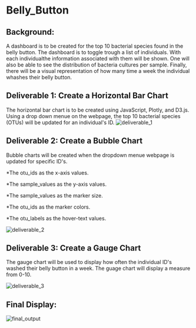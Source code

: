 # Belly_Button

## Background:

A dashboard is to be created for the top 10 bacterial species found in the belly button. The dashboard is to toggle trough a list of individuals. With each individualthe information associated with them will be shown. One will also be able to see the distribution of bacteria cultures per sample. Finally, there will be a visual representation of how many time a week the individual whashes their belly button. 

## Deliverable 1: Create a Horizontal Bar Chart

The horizontal bar chart is to be created using JavaScript, Plotly, and D3.js. Using a drop down menue on the webpage, the top 10 bacterial species (OTUs) will be updated for an individual's ID. 
![deliverable_1](https://user-images.githubusercontent.com/104809098/190881577-8f751ee1-b526-44b4-a155-9172da95df50.png)

## Deliverable 2: Create a Bubble Chart

Bubble charts will be created when the dropdown menue webpage is updated for specific ID's.

*The otu_ids as the x-axis values.

*The sample_values as the y-axis values.

*The sample_values as the marker size.

*The otu_ids as the marker colors.

*The otu_labels as the hover-text values.

![deliverable_2](https://user-images.githubusercontent.com/104809098/190881664-16d975ca-cfd4-4631-a986-d11909bd325c.png)

## Deliverable 3: Create a Gauge Chart

The gauge chart will be used to display how often the individual ID's washed their belly button in a week. The guage chart will display a measure from 0-10. 

![deliverable_3](https://user-images.githubusercontent.com/104809098/190881801-cf8c8caa-8cae-44b8-8180-c22390ba40b7.png)

## Final Display:

![final_output](https://user-images.githubusercontent.com/104809098/190881783-61439af9-54df-4a8d-bdde-6be856d16689.png)
